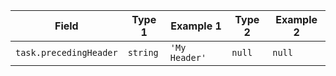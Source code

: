 <!-- placeholder to force blank line before included text -->

| Field | Type 1 | Example 1 | Type 2 | Example 2 |
| ----- | ----- | ----- | ----- | ----- |
| `task.precedingHeader` | `string` | `'My Header'` | `null` | `null` |


<!-- placeholder to force blank line after included text -->
